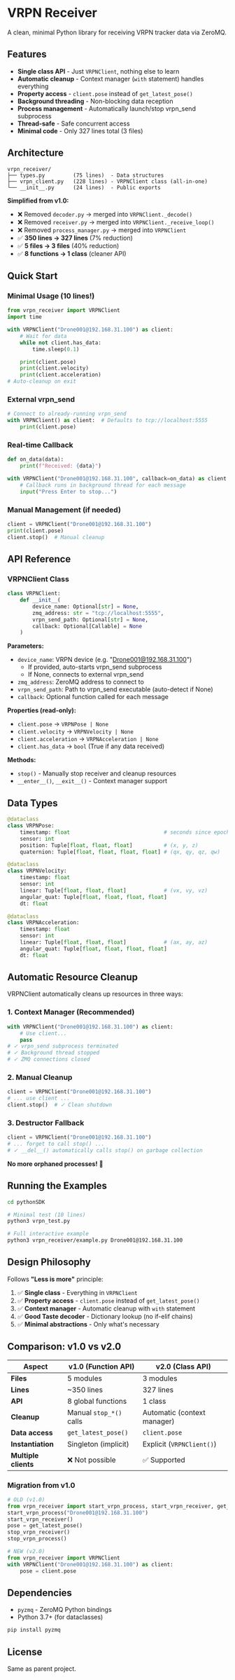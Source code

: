 # VRPN Receiver

A clean, minimal Python library for receiving VRPN tracker data via ZeroMQ.

## Features

- **Single class API** - Just `VRPNClient`, nothing else to learn
- **Automatic cleanup** - Context manager (`with` statement) handles everything
- **Property access** - `client.pose` instead of `get_latest_pose()`
- **Background threading** - Non-blocking data reception
- **Process management** - Automatically launch/stop vrpn_send subprocess
- **Thread-safe** - Safe concurrent access
- **Minimal code** - Only 327 lines total (3 files)

## Architecture

```
vrpn_receiver/
├── types.py         (75 lines)  - Data structures
├── vrpn_client.py   (228 lines) - VRPNClient class (all-in-one)
└── __init__.py      (24 lines)  - Public exports
```

**Simplified from v1.0:**
- ❌ Removed `decoder.py` → merged into `VRPNClient._decode()`
- ❌ Removed `receiver.py` → merged into `VRPNClient._receive_loop()`
- ❌ Removed `process_manager.py` → merged into `VRPNClient`
- ✅ **350 lines → 327 lines** (7% reduction)
- ✅ **5 files → 3 files** (40% reduction)
- ✅ **8 functions → 1 class** (cleaner API)

## Quick Start

### Minimal Usage (10 lines!)

```python
from vrpn_receiver import VRPNClient
import time

with VRPNClient("Drone001@192.168.31.100") as client:
    # Wait for data
    while not client.has_data:
        time.sleep(0.1)

    print(client.pose)
    print(client.velocity)
    print(client.acceleration)
# Auto-cleanup on exit
```

### External vrpn_send

```python
# Connect to already-running vrpn_send
with VRPNClient() as client:  # Defaults to tcp://localhost:5555
    print(client.pose)
```

### Real-time Callback

```python
def on_data(data):
    print(f"Received: {data}")

with VRPNClient("Drone001@192.168.31.100", callback=on_data) as client:
    # Callback runs in background thread for each message
    input("Press Enter to stop...")
```

### Manual Management (if needed)

```python
client = VRPNClient("Drone001@192.168.31.100")
print(client.pose)
client.stop()  # Manual cleanup
```

## API Reference

### VRPNClient Class

```python
class VRPNClient:
    def __init__(
        device_name: Optional[str] = None,
        zmq_address: str = "tcp://localhost:5555",
        vrpn_send_path: Optional[str] = None,
        callback: Optional[Callable] = None
    )
```

**Parameters:**
- `device_name`: VRPN device (e.g. "Drone001@192.168.31.100")
  - If provided, auto-starts vrpn_send subprocess
  - If None, connects to external vrpn_send
- `zmq_address`: ZeroMQ address to connect to
- `vrpn_send_path`: Path to vrpn_send executable (auto-detect if None)
- `callback`: Optional function called for each message

**Properties (read-only):**
- `client.pose` → `VRPNPose | None`
- `client.velocity` → `VRPNVelocity | None`
- `client.acceleration` → `VRPNAcceleration | None`
- `client.has_data` → `bool` (True if any data received)

**Methods:**
- `stop()` - Manually stop receiver and cleanup resources
- `__enter__()`, `__exit__()` - Context manager support

## Data Types

```python
@dataclass
class VRPNPose:
    timestamp: float                              # seconds since epoch
    sensor: int
    position: Tuple[float, float, float]          # (x, y, z)
    quaternion: Tuple[float, float, float, float] # (qx, qy, qz, qw)

@dataclass
class VRPNVelocity:
    timestamp: float
    sensor: int
    linear: Tuple[float, float, float]            # (vx, vy, vz)
    angular_quat: Tuple[float, float, float, float]
    dt: float

@dataclass
class VRPNAcceleration:
    timestamp: float
    sensor: int
    linear: Tuple[float, float, float]            # (ax, ay, az)
    angular_quat: Tuple[float, float, float, float]
    dt: float
```

## Automatic Resource Cleanup

VRPNClient automatically cleans up resources in three ways:

### 1. Context Manager (Recommended)

```python
with VRPNClient("Drone001@192.168.31.100") as client:
    # Use client...
    pass
# ✓ vrpn_send subprocess terminated
# ✓ Background thread stopped
# ✓ ZMQ connections closed
```

### 2. Manual Cleanup

```python
client = VRPNClient("Drone001@192.168.31.100")
# ... use client ...
client.stop()  # ✓ Clean shutdown
```

### 3. Destructor Fallback

```python
client = VRPNClient("Drone001@192.168.31.100")
# ... forget to call stop() ...
# ✓ __del__() automatically calls stop() on garbage collection
```

**No more orphaned processes!** 🎉

## Running the Examples

```bash
cd pythonSDK

# Minimal test (10 lines)
python3 vrpn_test.py

# Full interactive example
python3 vrpn_receiver/example.py Drone001@192.168.31.100
```

## Design Philosophy

Follows **"Less is more"** principle:

1. ✅ **Single class** - Everything in `VRPNClient`
2. ✅ **Property access** - `client.pose` instead of `get_latest_pose()`
3. ✅ **Context manager** - Automatic cleanup with `with` statement
4. ✅ **Good Taste decoder** - Dictionary lookup (no if-elif chains)
5. ✅ **Minimal abstractions** - Only what's necessary

## Comparison: v1.0 vs v2.0

| Aspect | v1.0 (Function API) | v2.0 (Class API) |
|--------|---------------------|------------------|
| **Files** | 5 modules | 3 modules |
| **Lines** | ~350 lines | 327 lines |
| **API** | 8 global functions | 1 class |
| **Cleanup** | Manual `stop_*()` calls | Automatic (context manager) |
| **Data access** | `get_latest_pose()` | `client.pose` |
| **Instantiation** | Singleton (implicit) | Explicit (`VRPNClient()`) |
| **Multiple clients** | ❌ Not possible | ✅ Supported |

### Migration from v1.0

```python
# OLD (v1.0)
from vrpn_receiver import start_vrpn_process, start_vrpn_receiver, get_latest_pose
start_vrpn_process("Drone001@192.168.31.100")
start_vrpn_receiver()
pose = get_latest_pose()
stop_vrpn_receiver()
stop_vrpn_process()

# NEW (v2.0)
from vrpn_receiver import VRPNClient
with VRPNClient("Drone001@192.168.31.100") as client:
    pose = client.pose
```

## Dependencies

- `pyzmq` - ZeroMQ Python bindings
- Python 3.7+ (for dataclasses)

```bash
pip install pyzmq
```

## License

Same as parent project.
